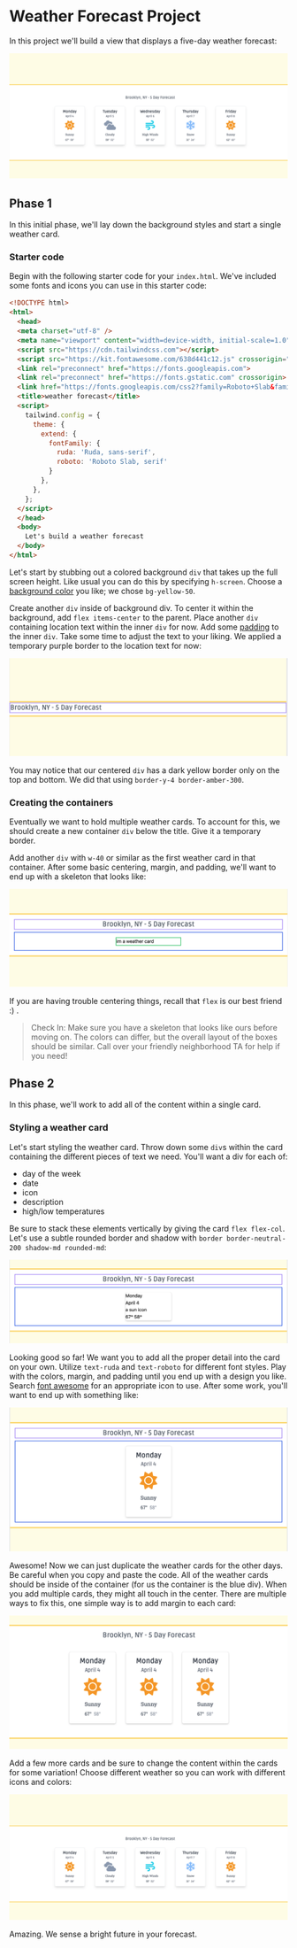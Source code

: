 # Weather Forecast Project

In this project we'll build a view that displays a five-day weather forecast:

![complete](./images/complete.png)

## Phase 1

In this initial phase, we'll lay down the background styles and start a single weather card. 

### Starter code

Begin with the following starter code for your `index.html`. We've included some fonts and icons you can use in this starter code:

```html
<!DOCTYPE html>
<html>
  <head>
  <meta charset="utf-8" />
  <meta name="viewport" content="width=device-width, initial-scale=1.0" />
  <script src="https://cdn.tailwindcss.com"></script>
  <script src="https://kit.fontawesome.com/638d441c12.js" crossorigin="anonymous"></script>
  <link rel="preconnect" href="https://fonts.googleapis.com">
  <link rel="preconnect" href="https://fonts.gstatic.com" crossorigin>
  <link href="https://fonts.googleapis.com/css2?family=Roboto+Slab&family=Ruda:wght@400;500;700&display=swap" rel="stylesheet">
  <title>weather forecast</title>
  <script>
    tailwind.config = {
      theme: {
        extend: {
          fontFamily: {
            ruda: 'Ruda, sans-serif',
            roboto: 'Roboto Slab, serif'
          }
        },
      },
    };
  </script>
  </head>
  <body>
    Let's build a weather forecast
  </body>
</html>
```


Let's start by stubbing out a colored background `div` that takes up the full screen height. Like usual you can do this by specifying `h-screen`. Choose a [background color](https://tailwindcss.com/docs/background-color) you like; we chose `bg-yellow-50`. 

Create another `div` inside of background div. To center it within the background, add `flex items-center` to the parent. Place another `div` containing location text within the inner `div` for now. Add some [padding](https://tailwindcss.com/docs/padding) to the inner `div`. Take some time to adjust the text to your liking. We applied a temporary purple border to the location text for now:

![phase_1_1](./images/phase_1_1.png)

You may notice that our centered `div` has a dark yellow border only on the top and bottom. We did that using `border-y-4 border-amber-300`.

### Creating the containers

Eventually we want to hold multiple weather cards. To account for this, we should create a new container `div` below the title. Give it a temporary border.

Add another `div` with `w-40` or similar as the first weather card in that container. After some basic centering, margin, and padding, we'll want to end up with a skeleton that looks like:

![phase_1_2](./images/phase_1_2.png)

If you are having trouble centering things, recall that `flex` is our best friend :) .

> Check In: Make sure you have a skeleton that looks like ours before moving on. The colors can differ, but the overall layout of the boxes should be similar. Call over your friendly neighborhood TA for help if you need!

## Phase 2

In this phase, we'll work to add all of the content within a single card.

### Styling a weather card

Let's start styling the weather card. Throw down some `div`s within the card containing the different pieces of text we need. You'll want a div for each of:

+ day of the week
+ date
+ icon
+ description
+ high/low temperatures

Be sure to stack these elements vertically by giving the card `flex flex-col`. Let's use a subtle rounded border and shadow with `border border-neutral-200 shadow-md rounded-md`:

![phase_2_1](./images/phase_2_1.png)

Looking good so far! We want you to add all the proper detail into the card on your own. Utilize `text-ruda` and `text-roboto` for different font styles. Play with the colors, margin, and padding until you end up with a design you like. Search [font awesome](https://fontawesome.com/search?q=weather) for an appropriate icon to use. After some work, you'll want to end up with something like:

![phase_2_1](./images/phase_2_2.png)

Awesome! Now we can just duplicate the weather cards for the other days. Be careful when you copy and paste the code. All of the weather cards should be inside of the container (for us the container is the blue div). When you add multiple cards, they might all touch in the center. There are multiple ways to fix this, one simple way is to add margin to each card:

![phase_2_1](./images/phase_2_3.png)

Add a few more cards and be sure to change the content within the cards for some variation! Choose different weather so you can work with different icons and colors:

![complete](./images/complete.png)

Amazing. We sense a bright future in your forecast.





